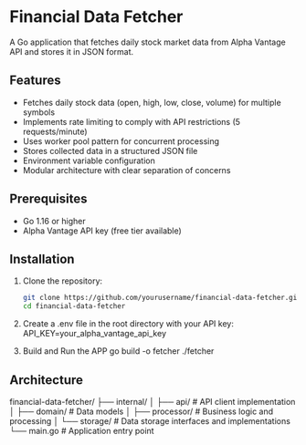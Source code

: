 # Financial Data Fetcher

A Go application that fetches daily stock market data from Alpha Vantage API and stores it in JSON format.

## Features

- Fetches daily stock data (open, high, low, close, volume) for multiple symbols
- Implements rate limiting to comply with API restrictions (5 requests/minute)
- Uses worker pool pattern for concurrent processing
- Stores collected data in a structured JSON file
- Environment variable configuration
- Modular architecture with clear separation of concerns

## Prerequisites

- Go 1.16 or higher
- Alpha Vantage API key (free tier available)

## Installation

1. Clone the repository:
   ```bash
   git clone https://github.com/yourusername/financial-data-fetcher.git
   cd financial-data-fetcher
   ```
2. Create a .env file in the root directory with your API key:
  API_KEY=your_alpha_vantage_api_key

3. Build and Run the APP 
go build -o fetcher
./fetcher

## Architecture 
financial-data-fetcher/
├── internal/
│   ├── api/            # API client implementation
│   ├── domain/         # Data models
│   ├── processor/      # Business logic and processing
│   └── storage/        # Data storage interfaces and implementations
└── main.go             # Application entry point